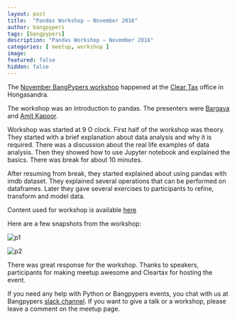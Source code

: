 ```yaml
---
layout: post
title:  "Pandas Workshop – November 2016"
author: bangpypers
tags: [bangpypers]
description: "Pandas Workshop – November 2016"
categories: [ meetup, workshop ]
image:
featured: false
hidden: false
---
```


The [November BangPypers workshop](http://www.meetup.com/BangPypers/events/235076152/) happened at the [Clear Tax](http://cleartax.in/) office in Hongasandra.

The workshop was an introduction to pandas. The presenters were [Bargava](https://twitter.com/bargava) and [Amit Kapoor](https://twitter.com/amitkaps).

Workshop was started at 9 O clock. First half of the workshop was theory. They started with a brief explanation about data analysis and why it is required. There was a discussion about the real life examples of data analysis. Then they showed how to use Jupyter notebook and explained the basics. There was break for about 10 minutes.

After resuming from break, they started explained about using pandas with imdb dataset. They explained several operations that can be performed on dataframes. Later they gave several exercises to participants to refine, transform and model data.

Content used for workshop is available [here](https://github.com/amitkaps/pandas-workshop)

Here are a few snapshots from the workshop:

![p1](https://a248.e.akamai.net/secure.meetupstatic.com/photos/event/c/c/b/3/highres_456292403.jpeg)

![p2](https://a248.e.akamai.net/secure.meetupstatic.com/photos/event/c/c/b/a/highres_456292410.jpeg)

There was great response for the workshop. Thanks to speakers, participants for making meetup awesome and Cleartax for hosting the event.

If you need any help with Python or Bangpypers events, you chat with us at Bangpypers [slack channel](https://bangpypers.slack.com). If you want to give a talk or a workshop, please leave a comment on the meetup page.
